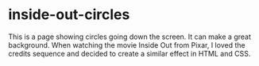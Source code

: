 # inside-out-circles
This is a page showing circles going down the screen. It can make a great background. When watching the movie Inside Out from Pixar, I loved the credits sequence and decided to create a similar effect in HTML and CSS.
